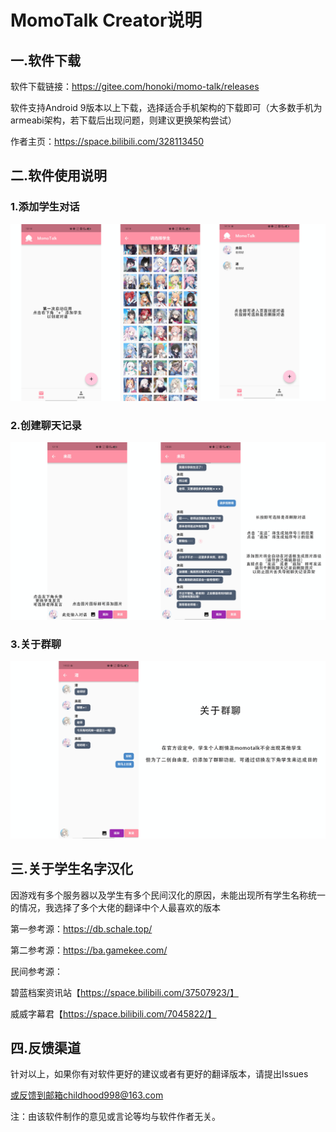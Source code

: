 # MomoTalk Creator说明

## 一.软件下载

软件下载链接：https://gitee.com/honoki/momo-talk/releases

软件支持Android 9版本以上下载，选择适合手机架构的下载即可（大多数手机为armeabi架构，若下载后出现问题，则建议更换架构尝试）

作者主页：https://space.bilibili.com/328113450

## 二.软件使用说明

### 1.添加学生对话

![创建学生](Instructions/instruction1.png)

### 2.创建聊天记录

![聊天记录](Instructions/instruction2.png)

### 3.关于群聊

![群聊说明](Instructions/instruction3.png)

## 三.关于学生名字汉化

因游戏有多个服务器以及学生有多个民间汉化的原因，未能出现所有学生名称统一的情况，我选择了多个大佬的翻译中个人最喜欢的版本

第一参考源：https://db.schale.top/

第二参考源：https://ba.gamekee.com/

民间参考源：

碧蓝档案资讯站【https://space.bilibili.com/37507923/】

威威字幕君【https://space.bilibili.com/7045822/】

## 四.反馈渠道

针对以上，如果你有对软件更好的建议或者有更好的翻译版本，请提出Issues

或反馈到邮箱childhood998@163.com

注：由该软件制作的意见或言论等均与软件作者无关。